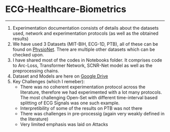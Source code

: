 # **ECG-Healthcare-Biometrics**
---

1. Experimentation documentation consists of details about the datasets used, network and experimentation protocols (as well as the obtained results)
2. We have used 3 Datasets (MIT-BIH, ECG-1D, PTB), all of these can be found on [PhysioNet](https://physionet.org/about/database/). There are multiple other datasets which can be checked upon.
3. I have shared most of the codes in Notebooks folder. It comprises code to Arc-Loss, Transformer Network, SCNR-Net model as well as the preprocessing chains.
4. Dataset and Models are here on [Google Drive]()
5. Key Challenges (which I remeber):
   * There was no coherent experimentation protocol across the literature, therefore we had experimented with a lot many protocols. The most challenging Open-Set with different time-interval based splitting of ECG Signals was one such example.
   * Interpretibility of some of the results on PTB was not there
   * There was challenges in pre-processig (again very weakly defined in the literature)
   * Very limited emphasis was laid on Attacks
